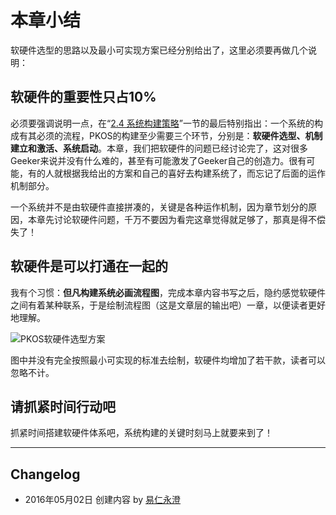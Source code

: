 # 本章小结

软硬件选型的思路以及最小可实现方案已经分别给出了，这里必须要再做几个说明：

## 软硬件的重要性只占10%

必须要强调说明一点，在“[2.4 系统构建策略](../2_system_principle/strategy_of_system_buildup.md)”一节的最后特别指出：一个系统的构成有其必须的流程，PKOS的构建至少需要三个环节，分别是：**软硬件选型、机制建立和激活、系统启动**。本章，我们把软硬件的问题已经讨论完了，这对很多Geeker来说并没有什么难的，甚至有可能激发了Geeker自己的创造力。很有可能，有的人就根据我给出的方案和自己的喜好去构建系统了，而忘记了后面的运作机制部分。

一个系统并不是由软硬件直接拼凑的，关键是各种运作机制，因为章节划分的原因，本章先讨论软硬件问题，千万不要因为看完这章觉得就足够了，那真是得不偿失了！

## 软硬件是可以打通在一起的

我有个习惯：**但凡构建系统必画流程图**，完成本章内容书写之后，隐约感觉软硬件之间有着某种联系，于是绘制流程图（这是文章层的输出吧）一章，以便读者更好地理解。

![PKOS软硬件选型方案](http://77fm42.com1.z0.glb.clouddn.com/pkoshsevo.png)

图中并没有完全按照最小可实现的标准去绘制，软硬件均增加了若干款，读者可以忽略不计。

## 请抓紧时间行动吧

抓紧时间搭建软硬件体系吧，系统构建的关键时刻马上就要来到了！

----

## Changelog
- 2016年05月02日 创建内容 by [易仁永澄](http://blog.hiddenwangcc.com/)
